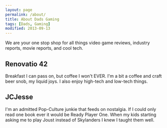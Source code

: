 ```yaml
---
layout: page
permalink: /about/
title: About Dads Gaming
tags: [Dads, Gaming]
modified: 2013-09-13
---
```



We are your one stop shop for all things video game reviews, industry reports, movie reports, and cool tech.


## Renovatio 42 ##

Breakfast I can pass on, but coffee I won't EVER. I'm a bit a coffee and craft beer snob, my liquid joys. I also enjoy high-tech and low-tech things. 


## JCJesse ##

I'm an admitted Pop-Culture junkie that feeds on nostalgia. If I could only read one book ever it would be Ready Player One. When my kids starting asking me to play Joust instead of Skylanders I knew I taught them well. 

